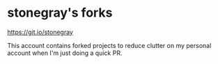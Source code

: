 # stonegray's forks

https://git.io/stonegray

This account contains forked projects to reduce clutter on my personal account when I'm just doing a quick PR. 
